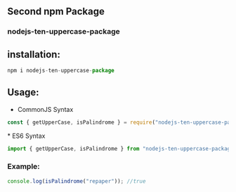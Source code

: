 ## Second npm Package

### nodejs-ten-uppercase-package

## installation:

```js
npm i nodejs-ten-uppercase-package
```

## Usage:

- CommonJS Syntax

```js
const { getUpperCase, isPalindrome } = require("nodejs-ten-uppercase-package");
```

\* ES6 Syntax

```js
import { getUpperCase, isPalindrome } from "nodejs-ten-uppercase-package";
```

### Example:

```js
console.log(isPalindrome("repaper")); //true
```
